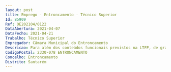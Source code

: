 ```yaml
--- 
layout: post
title: Emprego - Entroncamento - Técnico Superior
Id: 85909
Ref: OE202104/0122
DataAbertura: 2021-04-07
DataFecho: 2021-04-21
Trabalho: Técnico Superior
Empregador: Câmara Municipal do Entroncamento
Descricao: Para além dos conteúdos funcionais previstos na LTFP, de grau de complexidade 3, pretende se que o candidato execute as seguintes tarefas  Preparação de elementos necessários para lançamento de empreitadas, nomeadamente elaboração de programas de concurso e cadernos e encargos  coordenação, elaboração e ou análise de projetos na área da Engenharia Civil autonomamente ou em grupo, com diversos graus de complexidade, tais como edifícios  emissão de pareceres técnicos  conceção e análise de projetos de arruamentos, drenagem de águas residuais domésticas, drenagem de águas pluviais e abastecimento de águas relativos a operações de loteamento urbanos  preparação, organização superintendência de trabalhos de manutenção e reparação de construções existentes  fiscalização de empreitadas de obras públicas  direção de obras por administração direta  conceção e realização de planos de obras estabelecendo estimativas de custo e orçamentos, planos de trabalhos, especificação de tipo de materiais, máquinas e equipamentos necessários  elaboração de informações e pareceres de carácter técnico relativos a processos e viabilidades de construção  realização de vistorias técnicas e apoio à gestão urbanística.
CodigoPostal: 2330-078 ENTRONCAMENTO
Concelho: Entroncamento
Distrito: Santarém
--- 
```

